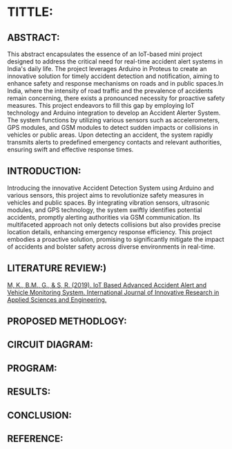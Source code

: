 # TITTLE:

## ABSTRACT:

This abstract encapsulates the essence of an IoT-based mini project designed to address the critical need for real-time accident alert systems in India's daily life. The project leverages Arduino in Proteus to create an innovative solution for timely accident detection and notification, aiming to enhance safety and response mechanisms on roads and in public spaces.In India, where the intensity of road traffic and the prevalence of accidents remain concerning, there exists a pronounced necessity for proactive safety measures. This project endeavors to fill this gap by employing IoT technology and Arduino integration to develop an Accident Alerter System. The system functions by utilizing various sensors such as accelerometers, GPS modules, and GSM modules to detect sudden impacts or collisions in vehicles or public areas. Upon detecting an accident, the system rapidly transmits alerts to predefined emergency contacts and relevant authorities, ensuring swift and effective response times.

## INTRODUCTION:

Introducing the innovative Accident Detection System using Arduino and various sensors, this project aims to revolutionize safety measures in vehicles and public spaces. By integrating vibration sensors, ultrasonic modules, and GPS technology, the system swiftly identifies potential accidents, promptly alerting authorities via GSM communication. Its multifaceted approach not only detects collisions but also provides precise location details, enhancing emergency response efficiency. This project embodies a proactive solution, promising to significantly mitigate the impact of accidents and bolster safety across diverse environments in real-time.

## LITERATURE REVIEW:)
[M, K., B.M., G., & S, R. (2019). IoT Based Advanced Accident Alert and Vehicle Monitoring System. International Journal of Innovative Research in Applied Sciences and Engineering.](https://doi.org/10.29027/ijirase.v3.i11.2019.412-415.)
## PROPOSED METHODLOGY:

## CIRCUIT DIAGRAM:

## PROGRAM:

## RESULTS:

## CONCLUSION:

## REFERENCE:

